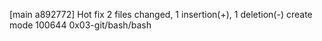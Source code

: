 [main a892772] Hot fix
 2 files changed, 1 insertion(+), 1 deletion(-)
 create mode 100644 0x03-git/bash/bash
